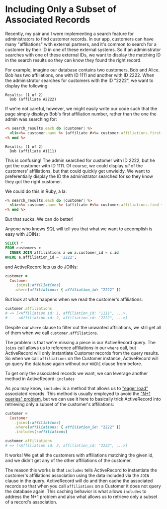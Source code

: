 # Including Only a Subset of Associated Records

Recently, my pair and I were implementing a search feature for administrators to find customer records. In our app, customers can have many "affiliations" with external partners, and it's common to search for a customer by their ID in one of these external systems. So if an administrator searches with one of these external IDs, we want to display the matching ID in the search results so they can know they found the right record.

For example, imagine our database contains two customers, Bob and Alice. Bob has two affiliations, one with ID 1111 and another with ID 2222. When the administrator searches for customers with the ID "2222", we want to display the following:

```
Results: (1 of 2)
  Bob (affiliate #2222)
```

If we're not careful, however, we might easily write our code such that the page simply displays Bob's first affiliation number, rather than the one the admin was searching for:

```html.erb
<% search_results.each do |customer| %>
  <li><%= customer.name %> (affiliate #<%= customer.affiliations.first.id %>)</li>
<% end %>
```

```
Results: (1 of 2)
  Bob (affiliate #1111)
```

This is confusing! The admin searched for customer with ID 2222, but he got the customer with ID 1111. Of course, we could display *all* of the customers' affiliations, but that could quickly get unwieldy.  We want to preferentially display the ID the administrator searched for so they know they got the right customer.

We could do this in Ruby, a la:

```html.erb
<% search_results.each do |customer| %>
  <li><%= customer.name %> (affiliate #<%= customer.affiliations.find { |a| a.id =~ /#{params[:affiliate_id]}/ } %>)</li>
<% end %>
```

But that sucks. We can do better!

Anyone who knows SQL will tell you that what we want to accomplish is easy with JOINs:

```sql
SELECT *
FROM customers c
  INNER JOIN affiliations a on a.customer_id = c.id
WHERE a.affiliation_id = '2222';
```

and ActiveRecord lets us do JOINs:

```ruby
customer =
  Customer
    .joins(:affiliations)
    .where(affiliations: { affiliation_id: "2222" })
```

But look at what happens when we read the customer's affiliations:

```ruby
customer.affiliations
# => [<Affiliation id: 1, affiliation_id: "1111", ...>,
#     <Affiliation id: 2, affiliation_id: "2222", ...>]
```

Despite our `where` clause to filter out the unwanted affiliations, we still get all of them when we call `customer.affiliations`.

The problem is that we're missing a piece in our ActiveRecord query. The `joins` call allows us to reference affiliations in our `where` call, but ActiveRecord will only instantiate Customer records from the query results. So when we call `affiliations` on the Customer instance, ActiveRecord will go query the database again without our `WHERE` clause from before.

To get only the associated records we want, we can leverage another method in ActiveRecord: `includes`

As you may know, `includes` is a method that allows us to ["eager load"][1] associated records. This method is usually employed to avoid the ["N+1 queries" problem][2], but we can use it here to basically trick ActiveRecord into retrieving only a subset of the customer's affiliations:

```ruby
customer =
  Customer
    .joins(:affiliations)
    .where(affiliations: { affiliation_id: "2222" })
    .includes(:affiliations)

customer.affiliations
# => [<Affiliation id: 2, affiliation_id: "2222", ...>]
```

It works! We get all the customers with affiliations matching the given id, and we didn't get any of the other affiliations of the customer.

The reason this works is that `includes` tells ActiveRecord to instantiate the customer's affiliations association using the data included via the `JOIN` clause in the query. ActiveRecord will do and then cache the associated records so that when you call `affiliations` on a Customer it does not query the database again. This caching behavior is what allows `includes` to address the N+1 problem and also what allows us to retrieve only a subset of a record's association.

[1]: http://guides.rubyonrails.org/active_record_querying.html#eager-loading-associations
[2]: https://secure.phabricator.com/book/phabcontrib/article/n_plus_one/
